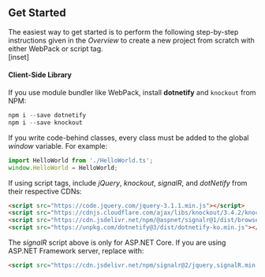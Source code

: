 ## Get Started

The easiest way to get started is to perform the following step-by-step instructions given in the _Overview_ to create a new project from scratch with either WebPack or script tag.  
[inset]

#### Client-Side Library

If you use module bundler like WebPack, install __dotnetify__ and `knockout` from NPM: 
```js
npm i --save dotnetify
npm i --save knockout
```

If you write code-behind classes, every class must be added to the global _window_ variable.  For example:
```jsx
import HelloWorld from './HelloWorld.ts';
window.HelloWorld = HelloWorld;
```


If using script tags, include _jQuery_, _knockout_, _signalR_, and _dotNetify_ from their respective CDNs:
```html
<script src="https://code.jquery.com/jquery-3.1.1.min.js"></script>
<script src="https://cdnjs.cloudflare.com/ajax/libs/knockout/3.4.2/knockout-min.js"></script>
<script src="https://cdn.jsdelivr.net/npm/@aspnet/signalr@1/dist/browser/signalr.min.js"></script>
<script src="https://unpkg.com/dotnetify@3/dist/dotnetify-ko.min.js"></script>
```

The _signalR_ script above is only for ASP.NET Core. If you are using ASP.NET Framework server, replace with:
```html
<script src="https://cdn.jsdelivr.net/npm/signalr@2/jquery.signalR.min.js"></script>
```
